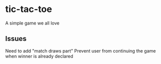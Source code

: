 # tic-tac-toe
A simple game we all love 

## Issues
Need to add "match draws part"
Prevent user from continuing the game when winner is already declared
